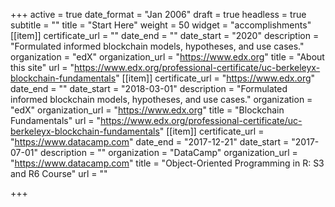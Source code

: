 +++
active = true
date_format = "Jan 2006"
draft = true
headless = true
subtitle = ""
title = "Start Here"
weight = 50
widget = "accomplishments"
[[item]]
certificate_url = ""
date_end = ""
date_start = "2020"
description = "Formulated informed blockchain models, hypotheses, and use cases."
organization = "edX"
organization_url = "https://www.edx.org"
title = "About this site"
url = "https://www.edx.org/professional-certificate/uc-berkeleyx-blockchain-fundamentals"
[[item]]
certificate_url = "https://www.edx.org"
date_end = ""
date_start = "2018-03-01"
description = "Formulated informed blockchain models, hypotheses, and use cases."
organization = "edX"
organization_url = "https://www.edx.org"
title = "Blockchain Fundamentals"
url = "https://www.edx.org/professional-certificate/uc-berkeleyx-blockchain-fundamentals"
[[item]]
certificate_url = "https://www.datacamp.com"
date_end = "2017-12-21"
date_start = "2017-07-01"
description = ""
organization = "DataCamp"
organization_url = "https://www.datacamp.com"
title = "Object-Oriented Programming in R: S3 and R6 Course"
url = ""

+++
